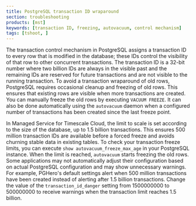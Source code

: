 ```yaml
---
title: PostgreSQL transaction ID wraparound
section: troubleshooting
products: [mst]
keywords: [transaction ID, freezing, autovacuum, control mechanism]
tags: [tshoot, ]
---
```


The transaction control mechanism in PostgreSQL assigns a transaction ID to
every row that is modified in the database; these IDs control the visibility of
that row to other concurrent transactions. The transaction ID is a 32-bit number
where two billion IDs are always in the visible past and the remaining IDs are
reserved for future transactions and are not visible to the running transaction.
To avoid a transaction wraparound of old rows, PostgreSQL requires occasional
cleanup and freezing of old rows. This ensures that existing rows are visible
when more transactions are created. You can manually freeze the old rows by
executing `VACUUM FREEZE`. It can also be done automatically using the
`autovacuum` daemon when a configured number of transactions has been created
since the last freeze point.

In Managed Service for Timescale Cloud, the limit to scale is set according to
the size of the database, up to 1.5 billion transactions. This ensures 500
million transaction IDs are available before a forced freeze and avoids
churning stable data in existing tables. To check your transaction freeze
limits, you can execute `show autovacuum_freeze_max_age` in your PostgreSQL
instance. When the limit is reached, `autovacuum` starts freezing the old rows.
Some applications may not automatically adjust their configuration based on
actual PostgreSQL configuration and may show unnecessary warnings. For example,
PGHero's default settings alert when 500 million transactions have been created
instead of alerting after 1.5 billion transactions. Change the value of the
`transaction_id_danger` setting from 1500000000 to 500000000 to receive warnings
when the transaction limit reaches 1.5 billion.